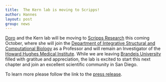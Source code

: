 ```yaml
---
title:  The Kern lab is moving to Scripps!
author: Hannes 
layout: post
group: news
---
```


<a href="/member/#Dorothee+Kern">Doro</a> and the Kern lab will be moving to <a href="https://www.scripps.edu">Scripps Research</a> this coming October, where she will join the <a href="https://www.scripps.edu/science-and-medicine/research-departments/integrative-structural-and-computational-biology/">Department of Integrative Structural and Computational Biology</a> as a Professor and will remain an Investigator of the <a href="https://www.hhmi.org">Howard Hughes Medical Institute</a>. While we are leaving <a href="https://www.brandeis.edu">Brandeis University</a> filled with gratitue and appreciation, the lab is excited to start this next chapter and join an excellent scientific community in San Diego.

To learn more please follow the link to the <a href="https://www.scripps.edu/news-and-events/press-room/2024/20240708-new-scripps-faculty.html">press release</a>.
